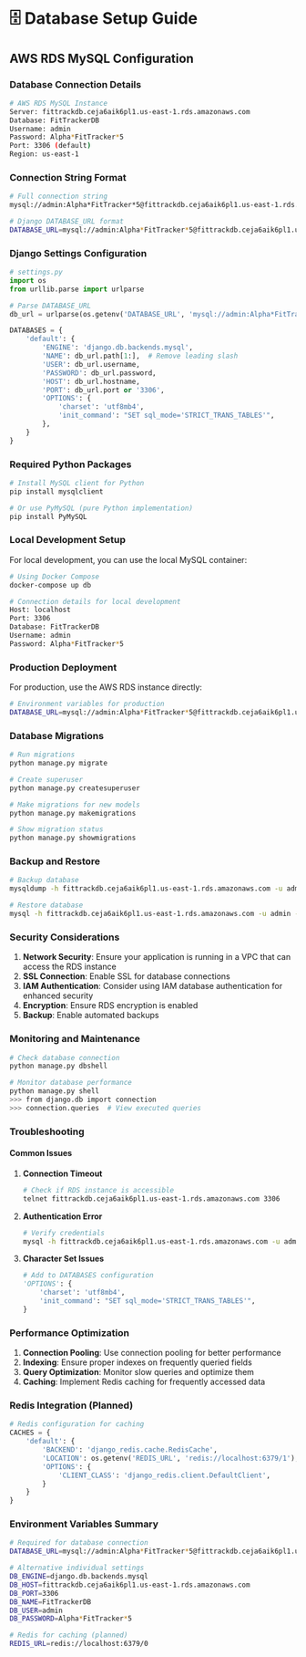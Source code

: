 # 🗄️ Database Setup Guide

## AWS RDS MySQL Configuration

### Database Connection Details

```bash
# AWS RDS MySQL Instance
Server: fittrackdb.ceja6aik6pl1.us-east-1.rds.amazonaws.com
Database: FitTrackerDB
Username: admin
Password: Alpha*FitTracker*5
Port: 3306 (default)
Region: us-east-1
```

### Connection String Format

```bash
# Full connection string
mysql://admin:Alpha*FitTracker*5@fittrackdb.ceja6aik6pl1.us-east-1.rds.amazonaws.com:3306/FitTrackerDB

# Django DATABASE_URL format
DATABASE_URL=mysql://admin:Alpha*FitTracker*5@fittrackdb.ceja6aik6pl1.us-east-1.rds.amazonaws.com:3306/FitTrackerDB
```

### Django Settings Configuration

```python
# settings.py
import os
from urllib.parse import urlparse

# Parse DATABASE_URL
db_url = urlparse(os.getenv('DATABASE_URL', 'mysql://admin:Alpha*FitTracker*5@fittrackdb.ceja6aik6pl1.us-east-1.rds.amazonaws.com:3306/FitTrackerDB'))

DATABASES = {
    'default': {
        'ENGINE': 'django.db.backends.mysql',
        'NAME': db_url.path[1:],  # Remove leading slash
        'USER': db_url.username,
        'PASSWORD': db_url.password,
        'HOST': db_url.hostname,
        'PORT': db_url.port or '3306',
        'OPTIONS': {
            'charset': 'utf8mb4',
            'init_command': "SET sql_mode='STRICT_TRANS_TABLES'",
        },
    }
}
```

### Required Python Packages

```bash
# Install MySQL client for Python
pip install mysqlclient

# Or use PyMySQL (pure Python implementation)
pip install PyMySQL
```

### Local Development Setup

For local development, you can use the local MySQL container:

```bash
# Using Docker Compose
docker-compose up db

# Connection details for local development
Host: localhost
Port: 3306
Database: FitTrackerDB
Username: admin
Password: Alpha*FitTracker*5
```

### Production Deployment

For production, use the AWS RDS instance directly:

```bash
# Environment variables for production
DATABASE_URL=mysql://admin:Alpha*FitTracker*5@fittrackdb.ceja6aik6pl1.us-east-1.rds.amazonaws.com:3306/FitTrackerDB
```

### Database Migrations

```bash
# Run migrations
python manage.py migrate

# Create superuser
python manage.py createsuperuser

# Make migrations for new models
python manage.py makemigrations

# Show migration status
python manage.py showmigrations
```

### Backup and Restore

```bash
# Backup database
mysqldump -h fittrackdb.ceja6aik6pl1.us-east-1.rds.amazonaws.com -u admin -p FitTrackerDB > backup.sql

# Restore database
mysql -h fittrackdb.ceja6aik6pl1.us-east-1.rds.amazonaws.com -u admin -p FitTrackerDB < backup.sql
```

### Security Considerations

1. **Network Security**: Ensure your application is running in a VPC that can access the RDS instance
2. **SSL Connection**: Enable SSL for database connections
3. **IAM Authentication**: Consider using IAM database authentication for enhanced security
4. **Encryption**: Ensure RDS encryption is enabled
5. **Backup**: Enable automated backups

### Monitoring and Maintenance

```bash
# Check database connection
python manage.py dbshell

# Monitor database performance
python manage.py shell
>>> from django.db import connection
>>> connection.queries  # View executed queries
```

### Troubleshooting

#### Common Issues

1. **Connection Timeout**
   ```bash
   # Check if RDS instance is accessible
   telnet fittrackdb.ceja6aik6pl1.us-east-1.rds.amazonaws.com 3306
   ```

2. **Authentication Error**
   ```bash
   # Verify credentials
   mysql -h fittrackdb.ceja6aik6pl1.us-east-1.rds.amazonaws.com -u admin -p
   ```

3. **Character Set Issues**
   ```python
   # Add to DATABASES configuration
   'OPTIONS': {
       'charset': 'utf8mb4',
       'init_command': "SET sql_mode='STRICT_TRANS_TABLES'",
   }
   ```

### Performance Optimization

1. **Connection Pooling**: Use connection pooling for better performance
2. **Indexing**: Ensure proper indexes on frequently queried fields
3. **Query Optimization**: Monitor slow queries and optimize them
4. **Caching**: Implement Redis caching for frequently accessed data

### Redis Integration (Planned)

```python
# Redis configuration for caching
CACHES = {
    'default': {
        'BACKEND': 'django_redis.cache.RedisCache',
        'LOCATION': os.getenv('REDIS_URL', 'redis://localhost:6379/1'),
        'OPTIONS': {
            'CLIENT_CLASS': 'django_redis.client.DefaultClient',
        }
    }
}
```

### Environment Variables Summary

```bash
# Required for database connection
DATABASE_URL=mysql://admin:Alpha*FitTracker*5@fittrackdb.ceja6aik6pl1.us-east-1.rds.amazonaws.com:3306/FitTrackerDB

# Alternative individual settings
DB_ENGINE=django.db.backends.mysql
DB_HOST=fittrackdb.ceja6aik6pl1.us-east-1.rds.amazonaws.com
DB_PORT=3306
DB_NAME=FitTrackerDB
DB_USER=admin
DB_PASSWORD=Alpha*FitTracker*5

# Redis for caching (planned)
REDIS_URL=redis://localhost:6379/0
```
